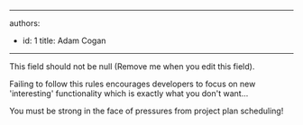 

---
authors:
  - id: 1
    title: Adam Cogan
---




<span class='intro'> This field should not be null (Remove me when you edit this field). </span>


  <p>Failing to follow this rules encourages developers to focus on new 'interesting' functionality which is exactly what you don't want...</p>
<p>You must be strong in the face of pressures from project plan scheduling!</p>



